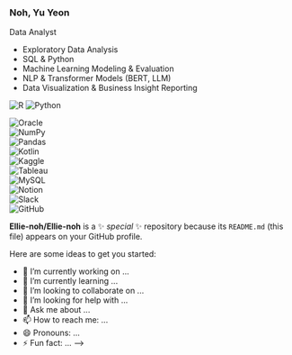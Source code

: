 ### Noh, Yu Yeon

Data Analyst

- Exploratory Data Analysis
- SQL & Python
- Machine Learning Modeling & Evaluation  
- NLP & Transformer Models (BERT, LLM)  
- Data Visualization & Business Insight Reporting  

![R](https://img.shields.io/badge/R-276DC3?style=flat&logo=r&logoColor=white)
![Python](https://img.shields.io/badge/Python-3776AB?style=flat&logo=python&logoColor=white)

![Oracle](https://img.shields.io/badge/Oracle-F80000?style=flat&logo=oracle&logoColor=white)  
![NumPy](https://img.shields.io/badge/NumPy-013243?style=flat&logo=numpy&logoColor=white)  
![Pandas](https://img.shields.io/badge/Pandas-150458?style=flat&logo=pandas&logoColor=white)  
![Kotlin](https://img.shields.io/badge/Kotlin-0095D5?style=flat&logo=kotlin&logoColor=white)  
![Kaggle](https://img.shields.io/badge/Kaggle-20BEFF?style=flat&logo=kaggle&logoColor=white)  
![Tableau](https://img.shields.io/badge/Tableau-4E91CF?style=flat&logo=tableau&logoColor=white)  
![MySQL](https://img.shields.io/badge/MySQL-4479A1?style=flat&logo=mysql&logoColor=white)  
![Notion](https://img.shields.io/badge/Notion-000000?style=flat&logo=notion&logoColor=white)  
![Slack](https://img.shields.io/badge/Slack-4A154B?style=flat&logo=slack&logoColor=white)  
![GitHub](https://img.shields.io/badge/GitHub-181717?style=flat&logo=github&logoColor=white)  


**Ellie-noh/Ellie-noh** is a ✨ _special_ ✨ repository because its `README.md` (this file) appears on your GitHub profile.

Here are some ideas to get you started:

- 🔭 I’m currently working on ...
- 🌱 I’m currently learning ...
- 👯 I’m looking to collaborate on ...
- 🤔 I’m looking for help with ...
- 💬 Ask me about ...
- 📫 How to reach me: ...
- 😄 Pronouns: ...
- ⚡ Fun fact: ...
-->

